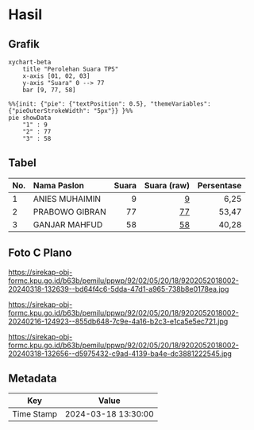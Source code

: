 # Hasil

## Grafik

```mermaid
xychart-beta
    title "Perolehan Suara TPS"
    x-axis [01, 02, 03]
    y-axis "Suara" 0 --> 77
    bar [9, 77, 58]
```

```mermaid
%%{init: {"pie": {"textPosition": 0.5}, "themeVariables": {"pieOuterStrokeWidth": "5px"}} }%%
pie showData
    "1" : 9
    "2" : 77
    "3" : 58
```

## Tabel

| No. | Nama Paslon    | Suara | Suara (raw) | Persentase |
|:--- |:-------------- | -----:| -----------:| ----------:|
| 1   | ANIES MUHAIMIN | 9     | [9][p-1]    | 6,25       |
| 2   | PRABOWO GIBRAN | 77    | [77][p-2]   | 53,47      |
| 3   | GANJAR MAHFUD  | 58    | [58][p-3]   | 40,28      |


[p-1]: https://github.com/gigit-pemilu/pemilu-2024-92-papua-barat/blob/main/pilpres/hitung-suara/sub/92-papua-barat/sub/02-manokwari/sub/05-masni/sub/2018-aurmios/sub/002-tps/sub/paslon-1.txt
[p-2]: https://github.com/gigit-pemilu/pemilu-2024-92-papua-barat/blob/main/pilpres/hitung-suara/sub/92-papua-barat/sub/02-manokwari/sub/05-masni/sub/2018-aurmios/sub/002-tps/sub/paslon-2.txt
[p-3]: https://github.com/gigit-pemilu/pemilu-2024-92-papua-barat/blob/main/pilpres/hitung-suara/sub/92-papua-barat/sub/02-manokwari/sub/05-masni/sub/2018-aurmios/sub/002-tps/sub/paslon-3.txt

## Foto C Plano

https://sirekap-obj-formc.kpu.go.id/b63b/pemilu/ppwp/92/02/05/20/18/9202052018002-20240318-132639--bd64f4c6-5dda-47d1-a965-738b8e0178ea.jpg

https://sirekap-obj-formc.kpu.go.id/b63b/pemilu/ppwp/92/02/05/20/18/9202052018002-20240216-124923--855db648-7c9e-4a16-b2c3-e1ca5e5ec721.jpg

https://sirekap-obj-formc.kpu.go.id/b63b/pemilu/ppwp/92/02/05/20/18/9202052018002-20240318-132656--d5975432-c9ad-4139-ba4e-dc3881222545.jpg


## Metadata

| Key        | Value               |
| ---------- | ------------------- |
| Time Stamp | 2024-03-18 13:30:00 |



